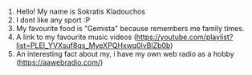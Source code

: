    1. Hello! My name is Sokratis Kladouchos
   2. I dont like any sport :P
   3. My favourite food is "Gemista" because remembers me family times.
   4. A link to my favourite music videos (https://youtube.com/playlist?list=PLEI_YVXsuf8qs_MyeXPQHxwq0lvBlZb0b)
   5. An interesting fact about my, i have my own web radio as a hobby (https://aawebradio.com/)
